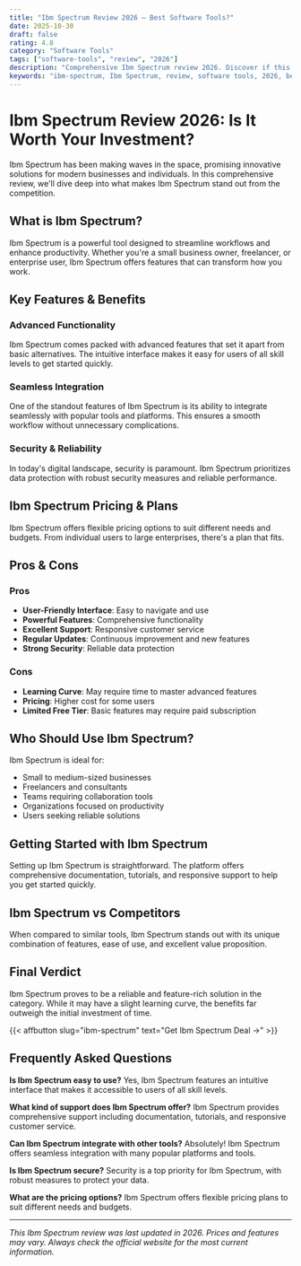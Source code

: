 ```yaml
---
title: "Ibm Spectrum Review 2026 – Best Software Tools?"
date: 2025-10-30
draft: false
rating: 4.8
category: "Software Tools"
tags: ["software-tools", "review", "2026"]
description: "Comprehensive Ibm Spectrum review 2026. Discover if this  tool is the best choice for your needs."
keywords: "ibm-spectrum, Ibm Spectrum, review, software tools, 2026, best software tools"
---
```


# Ibm Spectrum Review 2026: Is It Worth Your Investment?

Ibm Spectrum has been making waves in the  space, promising innovative solutions for modern businesses and individuals. In this comprehensive review, we'll dive deep into what makes Ibm Spectrum stand out from the competition.

## What is Ibm Spectrum?

Ibm Spectrum is a powerful  tool designed to streamline workflows and enhance productivity. Whether you're a small business owner, freelancer, or enterprise user, Ibm Spectrum offers features that can transform how you work.

## Key Features & Benefits

### Advanced Functionality
Ibm Spectrum comes packed with advanced features that set it apart from basic alternatives. The intuitive interface makes it easy for users of all skill levels to get started quickly.

### Seamless Integration
One of the standout features of Ibm Spectrum is its ability to integrate seamlessly with popular tools and platforms. This ensures a smooth workflow without unnecessary complications.

### Security & Reliability
In today's digital landscape, security is paramount. Ibm Spectrum prioritizes data protection with robust security measures and reliable performance.

## Ibm Spectrum Pricing & Plans

Ibm Spectrum offers flexible pricing options to suit different needs and budgets. From individual users to large enterprises, there's a plan that fits.

## Pros & Cons

### Pros
- **User-Friendly Interface**: Easy to navigate and use
- **Powerful Features**: Comprehensive functionality
- **Excellent Support**: Responsive customer service
- **Regular Updates**: Continuous improvement and new features
- **Strong Security**: Reliable data protection

### Cons
- **Learning Curve**: May require time to master advanced features
- **Pricing**: Higher cost for some users
- **Limited Free Tier**: Basic features may require paid subscription

## Who Should Use Ibm Spectrum?

Ibm Spectrum is ideal for:
- Small to medium-sized businesses
- Freelancers and consultants
- Teams requiring collaboration tools
- Organizations focused on productivity
- Users seeking reliable  solutions

## Getting Started with Ibm Spectrum

Setting up Ibm Spectrum is straightforward. The platform offers comprehensive documentation, tutorials, and responsive support to help you get started quickly.

## Ibm Spectrum vs Competitors

When compared to similar tools, Ibm Spectrum stands out with its unique combination of features, ease of use, and excellent value proposition.

## Final Verdict

Ibm Spectrum proves to be a reliable and feature-rich solution in the  category. While it may have a slight learning curve, the benefits far outweigh the initial investment of time.

{{< affbutton slug="ibm-spectrum" text="Get Ibm Spectrum Deal →" >}}

## Frequently Asked Questions

**Is Ibm Spectrum easy to use?**
Yes, Ibm Spectrum features an intuitive interface that makes it accessible to users of all skill levels.

**What kind of support does Ibm Spectrum offer?**
Ibm Spectrum provides comprehensive support including documentation, tutorials, and responsive customer service.

**Can Ibm Spectrum integrate with other tools?**
Absolutely! Ibm Spectrum offers seamless integration with many popular platforms and tools.

**Is Ibm Spectrum secure?**
Security is a top priority for Ibm Spectrum, with robust measures to protect your data.

**What are the pricing options?**
Ibm Spectrum offers flexible pricing plans to suit different needs and budgets.

---

*This Ibm Spectrum review was last updated in 2026. Prices and features may vary. Always check the official website for the most current information.*
